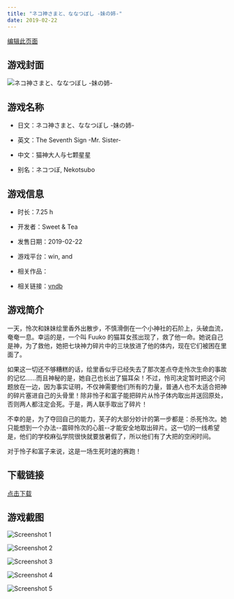 ```yaml
---
title: "ネコ神さまと、ななつぼし -妹の姉-"
date: 2019-02-22
---
```

[编辑此页面](https://github.com/ACG-3/ADV3-source/blob/main/source/_posts/games/%E3%83%8D%E3%82%B3%E7%A5%9E%E3%81%95%E3%81%BE%E3%81%A8%E3%80%81%E3%81%AA%E3%81%AA%E3%81%A4%E3%81%BC%E3%81%97%20-%E5%A6%B9%E3%81%AE%E5%A7%89-.md)

## 游戏封面

![ネコ神さまと、ななつぼし -妹の姉-](https%3A//pan.timero.xyz/onedrive/img_lib_001/%E3%83%8D%E3%82%B3%E7%A5%9E%E3%81%95%E3%81%BE%E3%81%A8%E3%80%81%E3%81%AA%E3%81%AA%E3%81%A4%E3%81%BC%E3%81%97%20-%E5%A6%B9%E3%81%AE%E5%A7%89-_cover.avif)


## 游戏名称

- 日文：ネコ神さまと、ななつぼし -妹の姉-
- 英文：The Seventh Sign -Mr. Sister-
- 中文：猫神大人与七颗星星

- 别名：ネコつぼ, Nekotsubo


## 游戏信息

- 时长：7.25 h
- 开发者：Sweet & Tea
- 发售日期：2019-02-22
- 游戏平台：win, and
- 相关作品：

- 相关链接：[vndb](https://vndb.org/v24564)


## 游戏简介

一天，怜次和妹妹绘里香外出散步，不慎滑倒在一个小神社的石阶上，头破血流，奄奄一息。幸运的是，一个叫 Fuuko 的猫耳女孩出现了，救了他一命。她说自己是神，为了救他，她把七块神力碎片中的三块放进了他的体内，现在它们被困在里面了。

如果这一切还不够糟糕的话，绘里香似乎已经失去了那次差点夺走怜次生命的事故的记忆......而且神秘的是，她自己也长出了猫耳朵！不过，怜司决定暂时把这个问题放在一边，因为事实证明，不仅神需要他们所有的力量，普通人也不太适合把神的碎片塞进自己的头骨里！除非怜子和富子能把碎片从怜子体内取出并送回原处，否则两人都注定会死。于是，两人联手取出了碎片！

不幸的是，为了夺回自己的能力，芙子的大部分妙计的第一步都是：杀死怜次。她只能想到一个办法--震碎怜次的心脏--才能安全地取出碎片。这一切的一线希望是，他们的学校麻弘学院很快就要放暑假了，所以他们有了大把的空闲时间。

对于怜子和富子来说，这是一场生死时速的赛跑！




## 下载链接

[点击下载](https://pan.timero.xyz/onedrive/adv_lib_001/%E3%83%8D%E3%82%B3%E7%A5%9E%E3%81%95%E3%81%BE%E3%81%A8%E3%80%81%E3%81%AA%E3%81%AA%E3%81%A4%E3%81%BC%E3%81%97%20-%E5%A6%B9%E3%81%AE%E5%A7%89-)


## 游戏截图


![Screenshot 1](https%3A//pan.timero.xyz/onedrive/img_lib_001/%E3%83%8D%E3%82%B3%E7%A5%9E%E3%81%95%E3%81%BE%E3%81%A8%E3%80%81%E3%81%AA%E3%81%AA%E3%81%A4%E3%81%BC%E3%81%97%20-%E5%A6%B9%E3%81%AE%E5%A7%89-_Screenshot_1.avif)

![Screenshot 2](https%3A//pan.timero.xyz/onedrive/img_lib_001/%E3%83%8D%E3%82%B3%E7%A5%9E%E3%81%95%E3%81%BE%E3%81%A8%E3%80%81%E3%81%AA%E3%81%AA%E3%81%A4%E3%81%BC%E3%81%97%20-%E5%A6%B9%E3%81%AE%E5%A7%89-_Screenshot_2.avif)

![Screenshot 3](https%3A//pan.timero.xyz/onedrive/img_lib_001/%E3%83%8D%E3%82%B3%E7%A5%9E%E3%81%95%E3%81%BE%E3%81%A8%E3%80%81%E3%81%AA%E3%81%AA%E3%81%A4%E3%81%BC%E3%81%97%20-%E5%A6%B9%E3%81%AE%E5%A7%89-_Screenshot_3.avif)

![Screenshot 4](https%3A//pan.timero.xyz/onedrive/img_lib_001/%E3%83%8D%E3%82%B3%E7%A5%9E%E3%81%95%E3%81%BE%E3%81%A8%E3%80%81%E3%81%AA%E3%81%AA%E3%81%A4%E3%81%BC%E3%81%97%20-%E5%A6%B9%E3%81%AE%E5%A7%89-_Screenshot_4.avif)

![Screenshot 5](https%3A//pan.timero.xyz/onedrive/img_lib_001/%E3%83%8D%E3%82%B3%E7%A5%9E%E3%81%95%E3%81%BE%E3%81%A8%E3%80%81%E3%81%AA%E3%81%AA%E3%81%A4%E3%81%BC%E3%81%97%20-%E5%A6%B9%E3%81%AE%E5%A7%89-_Screenshot_5.avif)

